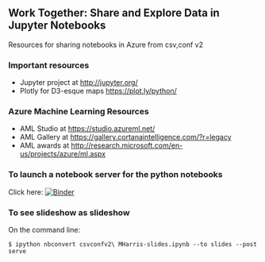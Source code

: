 ## Work Together:  Share and Explore Data in Jupyter Notebooks
Resources for sharing notebooks in Azure from csv,conf v2

### Important resources
* Jupyter project at http://jupyter.org/
* Plotly for D3-esque maps https://plot.ly/python/

### Azure Machine Learning Resources
* AML Studio at https://studio.azureml.net/
* AML Gallery at https://gallery.cortanaintelligence.com/?r=legacy
* AML awards at http://research.microsoft.com/en-us/projects/azure/ml.aspx

### To launch a notebook server for the python notebooks
Click here:
[![Binder](http://mybinder.org/badge.svg)](http://mybinder.org/repo/michhar/csvconf2016)
### To see slideshow as slideshow
On the command line:

`$ ipython nbconvert csvconfv2\ MHarris-slides.ipynb --to slides --post serve`
